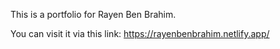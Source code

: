 This is a portfolio for Rayen Ben Brahim.

You can visit it via this link: https://rayenbenbrahim.netlify.app/
